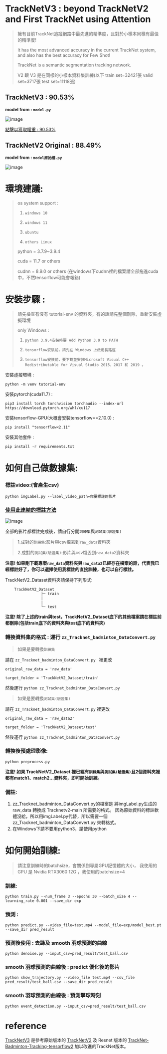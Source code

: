 # TrackNetV3 : beyond TrackNetV2 and First TrackNet using Attention

> 擁有目前TrackNet追蹤網路中最先進的精準度，且對於小樣本同樣有最佳的精準度!
>
> It has the most advanced accuracy in the current TrackNet system, and also has the best accuracy for Few Shot!
>
> TrackNet is a semantic segmentation tracking network.
>
> V2 跟 V3 是在同樣的小樣本資料集訓練(以下 train set=32421張 valid set=3717張 test set=11118張)

## TrackNetV3 : 90.53%

**model from : `model.py`**

![image](https://github.com/alenzenx/TracknetV3/blob/main/%E6%9C%80%E6%96%B0%E6%88%90%E6%9E%9C%E8%88%87%E5%8E%9F%E5%A7%8BTracknetV2%20model%E5%B0%8D%E6%AF%94/TrackNetV3/performance.jpg?raw=true)

[點擊以獲取權重 : 90.53%](https://drive.google.com/file/d/1w_HRLUyMMkCXxj4JXNpf4UnR2ReJfkN1/view?usp=sharing)

## TrackNetV2 Original : 88.49%

**model from : `model原始檔.py`**

![image](https://github.com/alenzenx/TracknetV3/blob/main/%E6%9C%80%E6%96%B0%E6%88%90%E6%9E%9C%E8%88%87%E5%8E%9F%E5%A7%8BTracknetV2%20model%E5%B0%8D%E6%AF%94/TrackNetV2/performance.jpg?raw=true)

# 環境建議:
> os system support : 
>
>1.     windows 10 
>2.     windows 11
>3.     ubuntu
>4.     others Linux
>
> python = 3.7.9~3.9.4
>
> cuda = 11.7 or others
>
> cudnn = 8.9.0 or others (在windows下cudnn裡的檔案請全部拖進cuda中，不然tensorflow可能會報錯) 

# 安裝步驟 : 

>請先檢查有沒有 tutorial-env 的資料夾，有的話請先整個刪除，重新安裝虛擬環境
>
> only Windows :
> 
>1.     python 3.9.4安裝時要 Add Python 3.9 to PATH
>2.     tensorflow安裝前，請先在 Windows 上啟用長路徑
>3.     tensorflow安裝前，要下載並安裝Microsoft Visual C++ Redistributable for Visual Studio 2015、2017 和 2019 。

安裝虛擬環境 : 

```shell
python -m venv tutorial-env
```

安裝pytorch(cuda11.7) : 

```shell
pip3 install torch torchvision torchaudio --index-url https://download.pytorch.org/whl/cu117
```           

安裝tensorflow-GPU(大概會安裝tensorflow==2.10.0) : 

```shell
pip install "tensorflow<2.11"
```

安裝其他套件 : 

```shell
pip install -r requirements.txt
```

# 如何自己做數據集:

### 標註video:(會產生csv)

```shell
python imgLabel.py --label_video_path=你要標註的影片
```

### [使用此連結的標註方法](https://github.com/Chang-Chia-Chi/TrackNet-Badminton-Tracking-tensorflow2)
![image](https://github.com/alenzenx/TracknetV3/blob/main/%E6%93%8D%E4%BD%9C%E6%89%8B%E5%86%8A%20for%20imgLabel.png?raw=true)


全部的影片都標註完成後，請自行分開`訓練集`與`測試集(驗證集)`

> 1.成對的`訓練集`:影片與csv檔丟到`raw_data`資料夾
>
> 2.成對的`測試集(驗證集)`:影片與csv檔丟到`raw_data2`資料夾

**注意! 如果剛下載專案`raw_data`資料夾與`raw_data2`已經存在檔案的話，代表我已經標註好了，你可以選擇使用我標註的直接訓練，也可以自行標註。**

TrackNetV2_Dataset資料夾請保持下列形式:

        TrackNetV2_Dataset
                    ├─ train
                    |    
                    |
                    └─ test

**注意! 除了上述的train與test，TrackNetV2_Dataset底下的其他檔案請在標註前都刪除(包括train底下的資料夾與test底下的資料夾)**

### 轉換資料集的格式 : 運行 `zz_Tracknet_badminton_DataConvert.py`

> 如果是要轉換`訓練集`

請在 `zz_Tracknet_badminton_DataConvert.py ` 裡更改

```shell
original_raw_data = 'raw_data'
```

```shell
target_folder = 'TrackNetV2_Dataset/train'
```
然後運行 `python zz_Tracknet_badminton_DataConvert.py`

> 如果是要轉換`測試集(驗證集)`

請在 `zz_Tracknet_badminton_DataConvert.py` 裡更改

```shell
original_raw_data = 'raw_data2'
```

```shell
target_folder = 'TrackNetV2_Dataset/test'
```

然後運行 `python zz_Tracknet_badminton_DataConvert.py`

### 轉換後預處理影像:
```shell
python preprocess.py
```

**注意! 如果 TrackNetV2_Dataset 裡已經有`訓練集`與`測試集(驗證集)`且2個資料夾裡都有match1、match2...資料夾，即可開始訓練。**

### 備註:
1. zz_Tracknet_badminton_DataConvert.py的檔案是 將imgLabel.py生成的raw_data 轉換成 Tracknetv2-main 所需要的格式。
因為原始資料的標註軟體沒給，所以用imgLabel.py代替，所以需要一個 zz_Tracknet_badminton_DataConvert.py 來轉格式。
2. 在Windows下請不要用python3，請使用python

# 如何開始訓練:

>請注意訓練時的batchsize，會關係到專屬GPU記憶體的大小，
我使用的 GPU 是 Nvidia RTX3060 12G ，我使用的batchsize=4

### 訓練:

```shell
python train.py --num_frame 3 --epochs 30 --batch_size 4 --learning_rate 0.001 --save_dir exp
```

### 預測 :

```shell
python predict.py --video_file=test.mp4 --model_file=exp/model_best.pt --save_dir pred_result
```

### 預測後使用 : 去躁及 smooth 羽球預測的曲線

```shell
python denoise.py --input_csv=pred_result/test_ball.csv
```

### smooth 羽球預測的曲線後 : predict 優化後的影片

```shell
python show_trajectory.py --video_file test.mp4 --csv_file pred_result/test_ball.csv --save_dir pred_result
```

### smooth 羽球預測的曲線後 : 預測擊球時刻

```shell
python event_detection.py --input_csv=pred_result/test_ball.csv
```

# reference
[TrackNetV3](https://github.com/alenzenx/TracknetV3) 是參考原始版本的 [TrackNetV2](https://github.com/wolfyeva/TrackNetV2) 及 Resnet 版本的 [TrackNet-Badminton-Tracking-tensorflow2](https://github.com/Chang-Chia-Chi/TrackNet-Badminton-Tracking-tensorflow2)
加以改進的TrackNet版本。